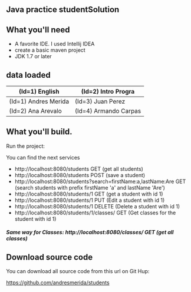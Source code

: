 ## **Java practice studentSolution**

## What you'll need
  - A favorite IDE. I used Intellij IDEA
  - create a basic maven project
  - JDK 1.7 or later

## data loaded
| (Id=1) English | (Id=2) Intro Progra |
| --- | --- |
| (Id=1) Andres Merida | (Id=3) Juan Perez |
| (Id=2) Ana Arevalo | (Id=4) Armando Carpas |

## What you'll build.
Run the project:

You can find the next services

* http://localhost:8080/students        GET (get all students)
* http://localhost:8080/students        POST (save a student)
* http://localhost:8080/students?search=firstName:a,lastName:Are    GET (search students with prefix firstName 'a' and lastName 'Are')
* http://localhost:8080/students/1      GET (get a student with id 1)
* http://localhost:8080/students/1      PUT (Edit a student with id 1)
* http://localhost:8080/students/1      DELETE (Delete a student with id 1)
* http://localhost:8080/students/1/classes/  GET (Get classes for the student with id 1)
 
##### Same way for Classes:  http://localhost:8080/classes/ GET (get all classes) 

## Download source code

You can download all source code from this url on Git Hup:

https://github.com/andresmerida/students

